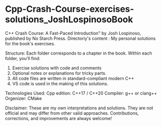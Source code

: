 # Cpp-Crash-Course-exercises-solutions_JoshLospinosoBook
C++ Crash Course: A Fast-Paced Introduction" by Josh Lospinoso, published by No Starch Press.
Directoriy's content : My personal solutions for the book's exercises. 

Structure:
Each folder corresponds to a chapter in the book. Within each folder, you'll find:
1. Exercise solutions with code and comments
2. Optional notes or explanations for tricky parts. 
3. All code files are written in standard-compliant modern C++
4. VS code is used in the making of this solutions.

Technologies Used:
Cpp edition: C++17 / C++20
Compiler: g++ or clang++
Orgenizer: CMake 

Disclaimer:
These are my own interpretations and solutions. They are not official and may differ from other valid approaches. Contributions, corrections, and improvements are always welcome! 
